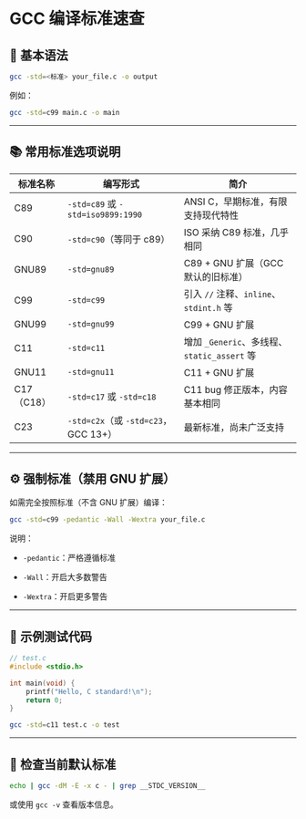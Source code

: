# GCC 编译标准速查

## 📌 基本语法

```bash
gcc -std=<标准> your_file.c -o output
```

例如：

```bash
gcc -std=c99 main.c -o main
```

---

## 📚 常用标准选项说明

|标准名称|编写形式|简介|
|---|---|---|
|C89|`-std=c89` 或 `-std=iso9899:1990`|ANSI C，早期标准，有限支持现代特性|
|C90|`-std=c90`（等同于 c89）|ISO 采纳 C89 标准，几乎相同|
|GNU89|`-std=gnu89`|C89 + GNU 扩展（GCC 默认的旧标准）|
|C99|`-std=c99`|引入 `//` 注释、`inline`、`stdint.h` 等|
|GNU99|`-std=gnu99`|C99 + GNU 扩展|
|C11|`-std=c11`|增加 `_Generic`、多线程、`static_assert` 等|
|GNU11|`-std=gnu11`|C11 + GNU 扩展|
|C17（C18）|`-std=c17` 或 `-std=c18`|C11 bug 修正版本，内容基本相同|
|C23|`-std=c2x`（或 `-std=c23`，GCC 13+）|最新标准，尚未广泛支持|

---

## ⚙️ 强制标准（禁用 GNU 扩展）

如需完全按照标准（不含 GNU 扩展）编译：

```bash
gcc -std=c99 -pedantic -Wall -Wextra your_file.c
```

说明：

- `-pedantic`：严格遵循标准
    
- `-Wall`：开启大多数警告
    
- `-Wextra`：开启更多警告
    

---

## 🧪 示例测试代码

```c
// test.c
#include <stdio.h>

int main(void) {
    printf("Hello, C standard!\n");
    return 0;
}
```

```bash
gcc -std=c11 test.c -o test
```

---

## 🧩 检查当前默认标准

```bash
echo | gcc -dM -E -x c - | grep __STDC_VERSION__
```

或使用 `gcc -v` 查看版本信息。
